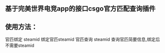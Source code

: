 基于完美世界电竞app的接口csgo官方匹配查询插件
-------------------------------------------
使用方法：
------------
官匹绑定 steamid 绑定官匹steamid
官匹查询 steamid 查询官匹简要信息,绑定后不需要steamid
